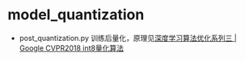 # model_quantization

- post_quantization.py 训练后量化，原理见[深度学习算法优化系列三 | Google CVPR2018 int8量化算法](https://mp.weixin.qq.com/s/SWp61rQObczIRMO6-D3bog)